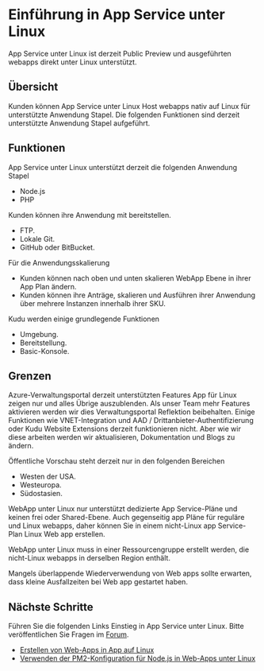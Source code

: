 <properties 
    pageTitle="Einführung in App Service unter Linux | Microsoft Azure" 
    description="Enthält Informationen Sie zu App Service unter Linux." 
    keywords="Azure app Service, Linux Betriebssysteme"
    services="app-service" 
    documentationCenter="" 
    authors="naziml" 
    manager="wpickett" 
    editor=""/>

<tags 
    ms.service="app-service" 
    ms.workload="na" 
    ms.tgt_pltfrm="na" 
    ms.devlang="na" 
    ms.topic="article" 
    ms.date="10/10/2016" 
    ms.author="naziml"/>

# <a name="introduction-to-app-service-on-linux"></a>Einführung in App Service unter Linux
App Service unter Linux ist derzeit Public Preview und ausgeführten webapps direkt unter Linux unterstützt. 

## <a name="overview"></a>Übersicht ##
Kunden können App Service unter Linux Host webapps nativ auf Linux für unterstützte Anwendung Stapel. Die folgenden Funktionen sind derzeit unterstützte Anwendung Stapel aufgeführt.

## <a name="features"></a>Funktionen ##
App Service unter Linux unterstützt derzeit die folgenden Anwendung Stapel

- Node.js
- PHP

Kunden können ihre Anwendung mit bereitstellen.

- FTP.
- Lokale Git.
- GitHub oder BitBucket.

Für die Anwendungsskalierung


- Kunden können nach oben und unten skalieren WebApp Ebene in ihrer App Plan ändern. 
- Kunden können ihre Anträge, skalieren und Ausführen ihrer Anwendung über mehrere Instanzen innerhalb ihrer SKU.

Kudu werden einige grundlegende Funktionen

- Umgebung.
- Bereitstellung.
- Basic-Konsole.

## <a name="limitations"></a>Grenzen ##

Azure-Verwaltungsportal derzeit unterstützten Features App für Linux zeigen nur und alles Übrige auszublenden. Als unser Team mehr Features aktivieren werden wir dies Verwaltungsportal Reflektion beibehalten. Einige Funktionen wie VNET-Integration und AAD / Drittanbieter-Authentifizierung oder Kudu Website Extensions derzeit funktionieren nicht. Aber wie wir diese arbeiten werden wir aktualisieren, Dokumentation und Blogs zu ändern.

Öffentliche Vorschau steht derzeit nur in den folgenden Bereichen

-   Westen der USA.
-   Westeuropa.
-   Südostasien.

WebApp unter Linux nur unterstützt dedizierte App Service-Pläne und keinen frei oder Shared-Ebene. Auch gegenseitig app Pläne für reguläre und Linux webapps, daher können Sie in einem nicht-Linux app Service-Plan Linux Web app erstellen.

WebApp unter Linux muss in einer Ressourcengruppe erstellt werden, die nicht-Linux webapps in derselben Region enthält.

Mangels überlappende Wiederverwendung von Web apps sollte erwarten, dass kleine Ausfallzeiten bei Web app gestartet haben. 

## <a name="next-steps"></a>Nächste Schritte ##

Führen Sie die folgenden Links Einstieg in App Service unter Linux. Bitte veröffentlichen Sie Fragen im [Forum](https://social.msdn.microsoft.com/forums/azure/home?forum=windowsazurewebsitespreview).

* [Erstellen von Web-Apps in App auf Linux](./app-service-linux-how-to-create-a-web-app.md)
* [Verwenden der PM2-Konfiguration für Node.js in Web-Apps unter Linux](./app-service-linux-using-nodejs-pm2.md)

